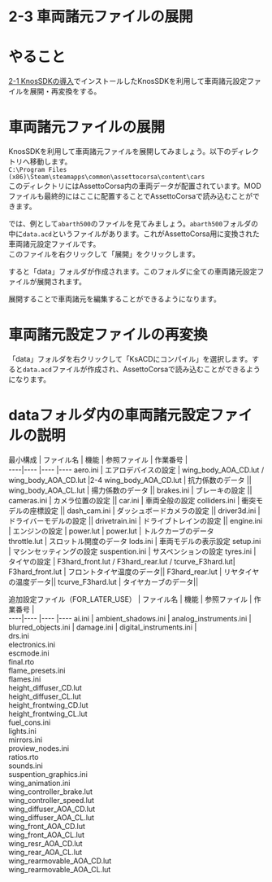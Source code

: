 # 2-3 車両諸元ファイルの展開
# やること
[2-1 KnosSDKの導入](https://github.com/JSAE-ARCHIVES/MOD-Tutorial/blob/main/2%E7%AB%A0%20%E8%BB%8A%E4%B8%A1%E8%AB%B8%E5%85%83%E3%81%AE%E8%A8%AD%E5%AE%9A/2-1%20KnosSDK%E3%81%AE%E3%82%A4%E3%83%B3%E3%82%B9%E3%83%88%E3%83%BC%E3%83%AB.md)でインストールしたKnosSDKを利用して車両諸元設定ファイルを展開・再変換をする。  

# 車両諸元ファイルの展開
KnosSDKを利用して車両諸元ファイルを展開してみましょう。以下のディレクトリへ移動します。  
`C:\Program Files (x86)\Steam\steamapps\common\assettocorsa\content\cars`  
このディレクトリにはAssettoCorsa内の車両データが配置されています。MODファイルも最終的にはここに配置することでAssettoCorsaで読み込むことができます。  

では、例として`abarth500`のファイルを見てみましょう。`abarth500`フォルダの中に`data.acd`というファイルがあります。これがAssettoCorsa用に変換された車両諸元設定ファイルです。  
このファイルを右クリックして「展開」をクリックします。  

すると「data」フォルダが作成されます。このフォルダに全ての車両諸元設定ファイルが展開されます。 

展開することで車両諸元を編集することができるようになります。

# 車両諸元設定ファイルの再変換
「data」フォルダを右クリックして「KsACDにコンパイル」を選択します。すると`data.acd`ファイルが作成され、AssettoCorsaで読み込むことができるようになります。

# dataフォルダ内の車両諸元設定ファイルの説明
最小構成
| ファイル名 | 機能 | 参照ファイル | 作業番号 |  
----|---- |---- |---- 
aero.ini                | エアロデバイスの設定 | wing_body_AOA_CD.lut / wing_body_AOA_CD.lut |2-4
wing_body_AOA_CD.lut    | 抗力係数のデータ ||
wing_body_AOA_CL.lut    | 揚力係数のデータ ||
brakes.ini              | ブレーキの設定 ||
cameras.ini             | カメラ位置の設定 ||
car.ini                 | 車両全般の設定
colliders.ini           | 衝突モデルの座標設定 ||
dash_cam.ini            | ダッシュボードカメラの設定 ||
driver3d.ini            | ドライバーモデルの設定 ||
drivetrain.ini          | ドライブトレインの設定 ||
engine.ini              | エンジンの設定 | power.lut |
power.lut               | トルクカーブのデータ     
throttle.lut            | スロットル開度のデータ
lods.ini                | 車両モデルの表示設定
setup.ini               | マシンセッティングの設定
suspention.ini          | サスペンションの設定
tyres.ini               | タイヤの設定 | F3hard_front.lut / F3hard_rear.lut / tcurve_F3hard.lut|
F3hard_front.lut        | フロントタイヤ温度のデータ||
F3hard_rear.lut         | リヤタイヤの温度データ||
tcurve_F3hard.lut       | タイヤカーブのデータ||

追加設定ファイル（FOR_LATER_USE）
| ファイル名 | 機能 | 参照ファイル | 作業番号 |  
----|---- |---- |---- 
ai.ini                  | 
ambient_shadows.ini     | 
analog_instruments.ini  |  
blurred_objects.ini     | 
damage.ini              | 
digital_instruments.ini |  
drs.ini  
electronics.ini  
escmode.ini  
final.rto  
flame_presets.ini  
flames.ini  
height_diffuser_CD.lut  
height_diffuser_CL.lut  
height_frontwing_CD.lut  
height_frontwing_CL.lut  
fuel_cons.ini  
lights.ini  
mirrors.ini  
proview_nodes.ini  
ratios.rto  
sounds.ini  
suspention_graphics.ini  
wing_animation.ini  
wing_controller_brake.lut  
wing_controller_speed.lut  
wing_diffuser_AOA_CD.lut  
wing_diffuser_AOA_CL.lut  
wing_front_AOA_CD.lut  
wing_front_AOA_CL.lut  
wing_resr_AOA_CD.lut  
wing_rear_AOA_CL.lut  
wing_rearmovable_AOA_CD.lut  
wing_rearmovable_AOA_CL.lut  